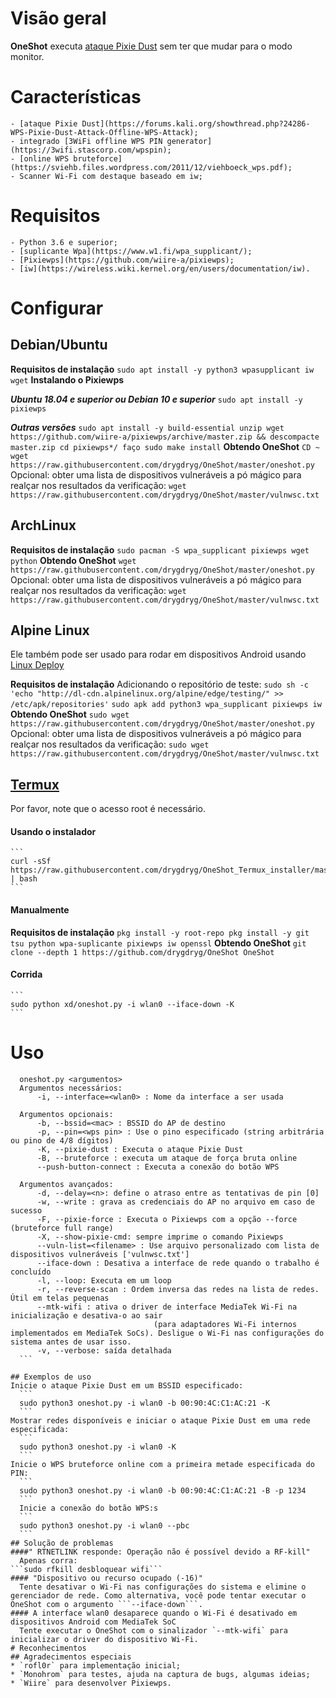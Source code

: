   # Visão geral
  **OneShot** executa [ataque Pixie Dust](https://forums.kali.org/showthread.php?24286-WPS-Pixie-Dust-Attack-Offline-WPS-Attack) sem ter que mudar para o modo monitor.
  # Características
    - [ataque Pixie Dust](https://forums.kali.org/showthread.php?24286-WPS-Pixie-Dust-Attack-Offline-WPS-Attack);
    - integrado [3WiFi offline WPS PIN generator](https://3wifi.stascorp.com/wpspin);
    - [online WPS bruteforce](https://sviehb.files.wordpress.com/2011/12/viehboeck_wps.pdf);
    - Scanner Wi-Fi com destaque baseado em iw;
  # Requisitos
    - Python 3.6 e superior;
    - [suplicante Wpa](https://www.w1.fi/wpa_supplicant/);
    - [Pixiewps](https://github.com/wiire-a/pixiewps);
    - [iw](https://wireless.wiki.kernel.org/en/users/documentation/iw).
  # Configurar
  ## Debian/Ubuntu
  **Requisitos de instalação**
    ```
    sudo apt install -y python3 wpasupplicant iw wget
    ```
  **Instalando o Pixiewps**

  ***Ubuntu 18.04 e superior ou Debian 10 e superior***
    ```
    sudo apt install -y pixiewps
    ```
  
  ***Outras versões***
    ```
    sudo apt install -y build-essential unzip
    wget https://github.com/wiire-a/pixiewps/archive/master.zip && descompacte master.zip
    cd pixiewps*/
    faço
    sudo make install
    ```
  **Obtendo OneShot**
    ```
    CD ~
    wget https://raw.githubusercontent.com/drygdryg/OneShot/master/oneshot.py
    ```
  Opcional: obter uma lista de dispositivos vulneráveis a pó mágico para realçar nos resultados da verificação:
    ```
    wget https://raw.githubusercontent.com/drygdryg/OneShot/master/vulnwsc.txt
    ```
  ## ArchLinux
  **Requisitos de instalação**
    ```
    sudo pacman -S wpa_supplicant pixiewps wget python
    ```
  **Obtendo OneShot**
    ```
    wget https://raw.githubusercontent.com/drygdryg/OneShot/master/oneshot.py
    ```
  Opcional: obter uma lista de dispositivos vulneráveis a pó mágico para realçar nos resultados da verificação:
    ```
    wget https://raw.githubusercontent.com/drygdryg/OneShot/master/vulnwsc.txt
    ```
  ## Alpine Linux
  Ele também pode ser usado para rodar em dispositivos Android usando [Linux Deploy](https://play.google.com/store/apps/details?id=ru.meefik.linuxdeploy)

  **Requisitos de instalação**
  Adicionando o repositório de teste:
    ```
    sudo sh -c 'echo "http://dl-cdn.alpinelinux.org/alpine/edge/testing/" >> /etc/apk/repositories'
    ```
    ```
    sudo apk add python3 wpa_supplicant pixiewps iw
    ```
    **Obtendo OneShot**
    ```
    sudo wget https://raw.githubusercontent.com/drygdryg/OneShot/master/oneshot.py
    ```
  Opcional: obter uma lista de dispositivos vulneráveis a pó mágico para realçar nos resultados da verificação:
    ```
    sudo wget https://raw.githubusercontent.com/drygdryg/OneShot/master/vulnwsc.txt
    ```
  ## [Termux](https://termux.com/)
  Por favor, note que o acesso root é necessário.

  #### Usando o instalador
    ```
    curl -sSf https://raw.githubusercontent.com/drygdryg/OneShot_Termux_installer/master/installer.sh | bash
    ```
  #### Manualmente
  **Requisitos de instalação**
    ```
    pkg install -y root-repo
    pkg install -y git tsu python wpa-suplicante pixiewps iw openssl
    ```
  **Obtendo OneShot**
    ```
    git clone --depth 1 https://github.com/drygdryg/OneShot OneShot
    ```
  #### Corrida
    ```
    sudo python xd/oneshot.py -i wlan0 --iface-down -K
    ```

  # Uso
  ```
    oneshot.py <argumentos>
    Argumentos necessários:
        -i, --interface=<wlan0> : Nome da interface a ser usada

    Argumentos opcionais:
        -b, --bssid=<mac> : BSSID do AP de destino
        -p, --pin=<wps pin> : Use o pino especificado (string arbitrária ou pino de 4/8 dígitos)
        -K, --pixie-dust : Executa o ataque Pixie Dust
        -B, --bruteforce : executa um ataque de força bruta online
        --push-button-connect : Executa a conexão do botão WPS

    Argumentos avançados:
        -d, --delay=<n>: define o atraso entre as tentativas de pin [0]
        -w, --write : grava as credenciais do AP no arquivo em caso de sucesso
        -F, --pixie-force : Executa o Pixiewps com a opção --force (bruteforce full range)
        -X, --show-pixie-cmd: sempre imprime o comando Pixiewps
        --vuln-list=<filename> : Use arquivo personalizado com lista de dispositivos vulneráveis ['vulnwsc.txt']
        --iface-down : Desativa a interface de rede quando o trabalho é concluído
        -l, --loop: Executa em um loop
        -r, --reverse-scan : Ordem inversa das redes na lista de redes. Útil em telas pequenas
        --mtk-wifi : ativa o driver de interface MediaTek Wi-Fi na inicialização e desativa-o ao sair
                                  (para adaptadores Wi-Fi internos implementados em MediaTek SoCs). Desligue o Wi-Fi nas configurações do sistema antes de usar isso.
        -v, --verbose: saída detalhada
    ```

  ## Exemplos de uso
  Inicie o ataque Pixie Dust em um BSSID especificado:
    ```
    sudo python3 oneshot.py -i wlan0 -b 00:90:4C:C1:AC:21 -K
    ```
  Mostrar redes disponíveis e iniciar o ataque Pixie Dust em uma rede especificada:
    ```
    sudo python3 oneshot.py -i wlan0 -K
    ```
  Inicie o WPS bruteforce online com a primeira metade especificada do PIN:
    ```
    sudo python3 oneshot.py -i wlan0 -b 00:90:4C:C1:AC:21 -B -p 1234
    ```
    Inicie a conexão do botão WPS:s
    ```
    sudo python3 oneshot.py -i wlan0 --pbc
    ```
  ## Solução de problemas
  ####" RTNETLINK responde: Operação não é possível devido a RF-kill"
    Apenas corra:
  ```sudo rfkill desbloquear wifi```
  #### "Dispositivo ou recurso ocupado (-16)"
    Tente desativar o Wi-Fi nas configurações do sistema e elimine o gerenciador de rede. Como alternativa, você pode tentar executar o OneShot com o argumento ```--iface-down```.
  #### A interface wlan0 desaparece quando o Wi-Fi é desativado em dispositivos Android com MediaTek SoC
    Tente executar o OneShot com o sinalizador `--mtk-wifi` para inicializar o driver do dispositivo Wi-Fi.
  # Reconhecimentos
  ## Agradecimentos especiais
  * `rofl0r` para implementação inicial;
  * `Monohrom` para testes, ajuda na captura de bugs, algumas ideias;
  * `Wiire` para desenvolver Pixiewps. 
